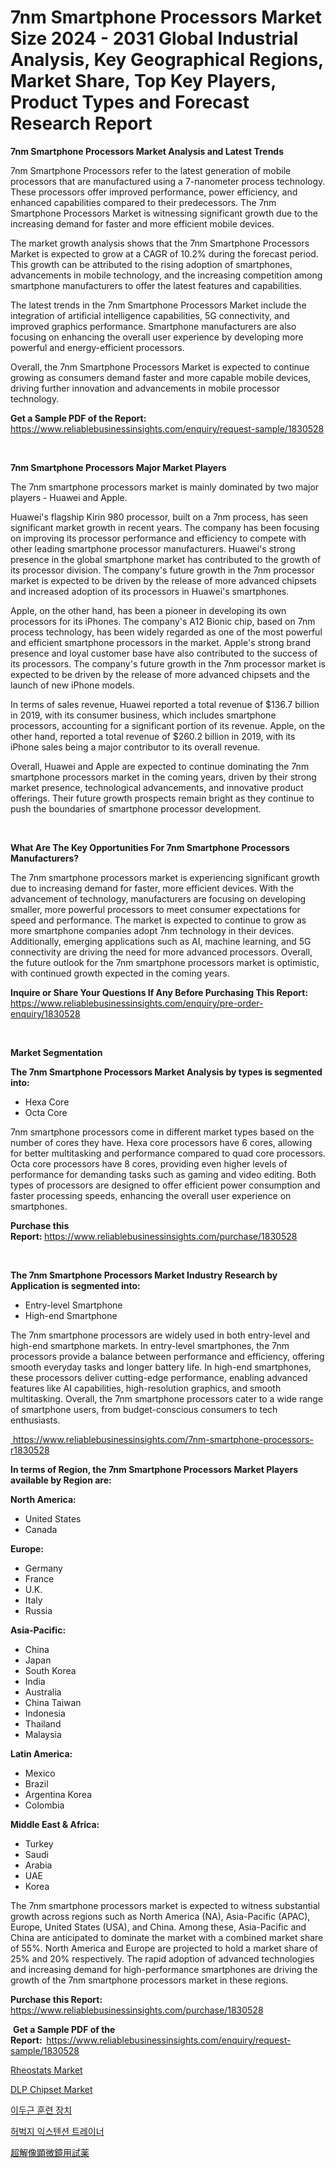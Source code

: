 <p><h1>7nm Smartphone Processors Market Size 2024 - 2031 Global Industrial Analysis, Key Geographical Regions, Market Share, Top Key Players, Product Types and Forecast Research Report</h1></p><p><strong>7nm Smartphone Processors Market Analysis and Latest Trends</strong></p>
<p><p>7nm Smartphone Processors refer to the latest generation of mobile processors that are manufactured using a 7-nanometer process technology. These processors offer improved performance, power efficiency, and enhanced capabilities compared to their predecessors. The 7nm Smartphone Processors Market is witnessing significant growth due to the increasing demand for faster and more efficient mobile devices.</p><p>The market growth analysis shows that the 7nm Smartphone Processors Market is expected to grow at a CAGR of 10.2% during the forecast period. This growth can be attributed to the rising adoption of smartphones, advancements in mobile technology, and the increasing competition among smartphone manufacturers to offer the latest features and capabilities.</p><p>The latest trends in the 7nm Smartphone Processors Market include the integration of artificial intelligence capabilities, 5G connectivity, and improved graphics performance. Smartphone manufacturers are also focusing on enhancing the overall user experience by developing more powerful and energy-efficient processors.</p><p>Overall, the 7nm Smartphone Processors Market is expected to continue growing as consumers demand faster and more capable mobile devices, driving further innovation and advancements in mobile processor technology.</p></p>
<p><strong>Get a Sample PDF of the Report:&nbsp;</strong> <a href="https://www.reliablebusinessinsights.com/enquiry/request-sample/1830528">https://www.reliablebusinessinsights.com/enquiry/request-sample/1830528</a></p>
<p>&nbsp;</p>
<p><strong>7nm Smartphone Processors Major Market Players</strong></p>
<p><p>The 7nm smartphone processors market is mainly dominated by two major players - Huawei and Apple. </p><p>Huawei's flagship Kirin 980 processor, built on a 7nm process, has seen significant market growth in recent years. The company has been focusing on improving its processor performance and efficiency to compete with other leading smartphone processor manufacturers. Huawei's strong presence in the global smartphone market has contributed to the growth of its processor division. The company's future growth in the 7nm processor market is expected to be driven by the release of more advanced chipsets and increased adoption of its processors in Huawei's smartphones.</p><p>Apple, on the other hand, has been a pioneer in developing its own processors for its iPhones. The company's A12 Bionic chip, based on 7nm process technology, has been widely regarded as one of the most powerful and efficient smartphone processors in the market. Apple's strong brand presence and loyal customer base have also contributed to the success of its processors. The company's future growth in the 7nm processor market is expected to be driven by the release of more advanced chipsets and the launch of new iPhone models.</p><p>In terms of sales revenue, Huawei reported a total revenue of $136.7 billion in 2019, with its consumer business, which includes smartphone processors, accounting for a significant portion of its revenue. Apple, on the other hand, reported a total revenue of $260.2 billion in 2019, with its iPhone sales being a major contributor to its overall revenue.</p><p>Overall, Huawei and Apple are expected to continue dominating the 7nm smartphone processors market in the coming years, driven by their strong market presence, technological advancements, and innovative product offerings. Their future growth prospects remain bright as they continue to push the boundaries of smartphone processor development.</p></p>
<p>&nbsp;</p>
<p><strong>What Are The Key Opportunities For 7nm Smartphone Processors Manufacturers?</strong></p>
<p><p>The 7nm smartphone processors market is experiencing significant growth due to increasing demand for faster, more efficient devices. With the advancement of technology, manufacturers are focusing on developing smaller, more powerful processors to meet consumer expectations for speed and performance. The market is expected to continue to grow as more smartphone companies adopt 7nm technology in their devices. Additionally, emerging applications such as AI, machine learning, and 5G connectivity are driving the need for more advanced processors. Overall, the future outlook for the 7nm smartphone processors market is optimistic, with continued growth expected in the coming years.</p></p>
<p><strong>Inquire or Share Your Questions If Any Before Purchasing This Report:</strong> <a href="https://www.reliablebusinessinsights.com/enquiry/pre-order-enquiry/1830528">https://www.reliablebusinessinsights.com/enquiry/pre-order-enquiry/1830528</a></p>
<p>&nbsp;</p>
<p><strong>Market Segmentation</strong></p>
<p><strong>The 7nm Smartphone Processors Market Analysis by types is segmented into:</strong></p>
<p><ul><li>Hexa Core</li><li>Octa Core</li></ul></p>
<p><p>7nm smartphone processors come in different market types based on the number of cores they have. Hexa core processors have 6 cores, allowing for better multitasking and performance compared to quad core processors. Octa core processors have 8 cores, providing even higher levels of performance for demanding tasks such as gaming and video editing. Both types of processors are designed to offer efficient power consumption and faster processing speeds, enhancing the overall user experience on smartphones.</p></p>
<p><strong>Purchase this Report:&nbsp;</strong><a href="https://www.reliablebusinessinsights.com/purchase/1830528">https://www.reliablebusinessinsights.com/purchase/1830528</a></p>
<p>&nbsp;</p>
<p><strong>The 7nm Smartphone Processors Market Industry Research by Application is segmented into:</strong></p>
<p><ul><li>Entry-level Smartphone</li><li>High-end Smartphone</li></ul></p>
<p><p>The 7nm smartphone processors are widely used in both entry-level and high-end smartphone markets. In entry-level smartphones, the 7nm processors provide a balance between performance and efficiency, offering smooth everyday tasks and longer battery life. In high-end smartphones, these processors deliver cutting-edge performance, enabling advanced features like AI capabilities, high-resolution graphics, and smooth multitasking. Overall, the 7nm smartphone processors cater to a wide range of smartphone users, from budget-conscious consumers to tech enthusiasts.</p></p>
<p><a href="https://www.reliablebusinessinsights.com/7nm-smartphone-processors-r1830528">&nbsp;https://www.reliablebusinessinsights.com/7nm-smartphone-processors-r1830528</a></p>
<p><strong>In terms of Region, the 7nm Smartphone Processors Market Players available by Region are:</strong></p>
<p>
    <p> <strong> North America: </strong>
        <ul>
            <li>United States</li>
            <li>Canada</li>
        </ul>
        </p> 
    <p> <strong> Europe: </strong>
        <ul>
            <li>Germany</li>
            <li>France</li>
            <li>U.K.</li>
            <li>Italy</li>
            <li>Russia</li>
        </ul>
        </p> 
    <p> <strong> Asia-Pacific: </strong>
        <ul>
            <li>China</li>
            <li>Japan</li>
            <li>South Korea</li>
            <li>India</li>
            <li>Australia</li>
            <li>China Taiwan</li>
            <li>Indonesia</li>
            <li>Thailand</li>
            <li>Malaysia</li>
        </ul>
        </p> 
    <p> <strong> Latin America: </strong>
        <ul>
            <li>Mexico</li>
            <li>Brazil</li>
            <li>Argentina Korea</li>
            <li>Colombia</li>
        </ul>
        </p> 
    <p> <strong> Middle East & Africa: </strong>
        <ul>
            <li>Turkey</li>
            <li>Saudi</li>
            <li>Arabia</li>
            <li>UAE</li>
            <li>Korea</li>
        </ul>
    </p>
    </p>
<p><p>The 7nm smartphone processors market is expected to witness substantial growth across regions such as North America (NA), Asia-Pacific (APAC), Europe, United States (USA), and China. Among these, Asia-Pacific and China are anticipated to dominate the market with a combined market share of 55%. North America and Europe are projected to hold a market share of 25% and 20% respectively. The rapid adoption of advanced technologies and increasing demand for high-performance smartphones are driving the growth of the 7nm smartphone processors market in these regions.</p></p>
<p><strong>Purchase this Report: </strong><a href="https://www.reliablebusinessinsights.com/purchase/1830528">https://www.reliablebusinessinsights.com/purchase/1830528</a></p>
<p>&nbsp;<strong>Get a Sample PDF of the Report:&nbsp;&nbsp;</strong><a href="https://www.reliablebusinessinsights.com/enquiry/request-sample/1830528">https://www.reliablebusinessinsights.com/enquiry/request-sample/1830528</a></p>
<p><strong></strong></p>
<p><p><a href="https://github.com/wusalecollins540tpqoz/Market-Research-Report-List-3/blob/main/rheostats-market.md">Rheostats Market</a></p><p><a href="https://github.com/kathiaseamanalvaradovlprc2h/Market-Research-Report-List-3/blob/main/dlp-chipset-market.md">DLP Chipset Market</a></p><p><a href="https://github.com/TobyKub4685/Market-Research-Report-List-2/blob/main/1890100157852.md">이두근 훈련 장치</a></p><p><a href="https://github.com/nicholasellison0076890/Market-Research-Report-List-1/blob/main/6099575157853.md">허벅지 익스텐션 트레이너</a></p><p><a href="https://github.com/FredaJerde/Market-Research-Report-List-1/blob/main/5665421148523.md">超解像顕微鏡用試薬</a></p></p>